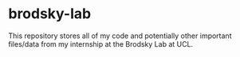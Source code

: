 # brodsky-lab
This repository stores all of my code and potentially other important files/data from my internship at the Brodsky Lab at UCL.
